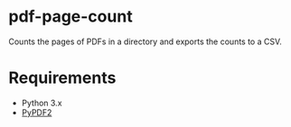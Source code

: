 # pdf-page-count
Counts the pages of PDFs in a directory and exports the counts to a CSV.


# Requirements
* Python 3.x
* [PyPDF2](https://pypi.org/project/PyPDF2/ "PyPDF2")




